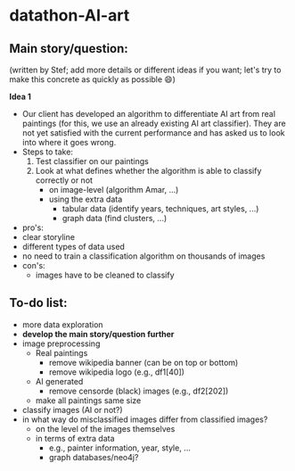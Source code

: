 # datathon-AI-art

## Main story/question:

(written by Stef; add more details or different ideas if you want; let's try to make this concrete as quickly as possible :smile:)

**Idea 1**
- Our client has developed an algorithm to differentiate AI art from real paintings (for this, we use an already existing AI art classifier). They are not yet satisfied with the current performance and has asked us to look into where it goes wrong.
- Steps to take:
  1) Test classifier on our paintings
  2) Look at what defines whether the algorithm is able to classify correctly or not
      - on image-level (algorithm Amar, ...)
      - using the extra data
        - tabular data (identify years, techniques, art styles, ...)
        - graph data (find clusters, ...)
 - pro's:
  - clear storyline
  - different types of data used
  - no need to train a classification algorithm on thousands of images
- con's:
  - images have to be cleaned to classify

## To-do list:
- more data exploration
- **develop the main story/question further**
- image preprocessing
  - Real paintings
    - remove wikipedia banner (can be on top or bottom)
    - remove wikipedia logo (e.g., df1[40])
  - AI generated
    - remove censorde (black) images (e.g., df2[202])
  - make all paintings same size
- classify images (AI or not?)
- in what way do misclassified images differ from classified images?
  - on the level of the images themselves
  - in terms of extra data
    - e.g., painter information, year, style, ...
    - graph databases/neo4j?



